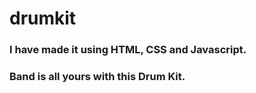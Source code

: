 # drumkit

<h3>I have made it using HTML, CSS and Javascript.</h3>
<h3>Band is all yours with this Drum Kit.</h3>
